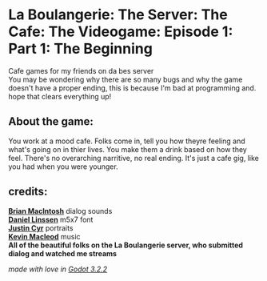 # La Boulangerie: The Server: The Cafe: The Videogame: Episode 1: Part 1: The Beginning
Cafe games for my friends on da bes server  
You may be wondering why there are so many bugs and why the game doesn't have a
proper ending, this is because I'm bad at programming and. hope that clears
everything up!

## About the game:  
You work at a mood cafe. Folks come in, tell you how theyre feeling and what's going on in thier lives. 
You make them a drink based on how they feel. 
There's no overarching narritive, no real ending. 
It's just a cafe gig, like you had when you were younger. 

## credits:  
**[Brian MacIntosh](https://twitter.com/brianamacintosh)** dialog sounds  
**[Daniel Linssen](https://twitter.com/Managore)** m5x7 font  
**[Justin Cyr](https://twitter.com/JUSTIN_CYR/)** portraits  
**[Kevin Macleod](https://twitter.com/kmacleod)** music  
**All of the beautiful folks on the La Boulangerie server, who submitted dialog
and watched me streams**  

*made with love in [Godot 3.2.2](https://godotengine.org/)*
